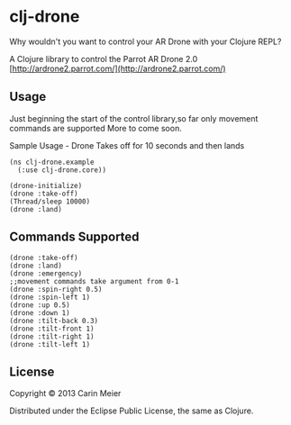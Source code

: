 # clj-drone

Why wouldn't you want to control your AR Drone with your Clojure REPL?

A Clojure library to control the Parrot AR Drone 2.0 [http://ardrone2.parrot.com/](http://ardrone2.parrot.com/)

## Usage

Just beginning the start of the control library,so far only movement
commands are supported
More to come soon.

Sample Usage - Drone Takes off for 10 seconds and then lands

    (ns clj-drone.example
      (:use clj-drone.core))

    (drone-initialize)
    (drone :take-off)
    (Thread/sleep 10000)
    (drone :land)

## Commands Supported

    (drone :take-off)
    (drone :land)
    (drone :emergency)
    ;;movement commands take argument from 0-1
    (drone :spin-right 0.5)
    (drone :spin-left 1)
    (drone :up 0.5)
    (drone :down 1)
    (drone :tilt-back 0.3)
    (drone :tilt-front 1)
    (drone :tilt-right 1)
    (drone :tilt-left 1)


## License

Copyright © 2013 Carin Meier

Distributed under the Eclipse Public License, the same as Clojure.
